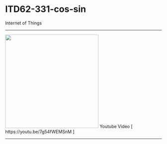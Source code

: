 # ITD62-331-cos-sin
Internet of Things
<hr>
<img src="https://github.com/ffixxpp/ITD62-331-cos-sin/blob/main/IOT-01.png?raw=true" width="auto" height="300">
Youtube Video [ https://youtu.be/7g54fWEMSnM ]
<hr>
